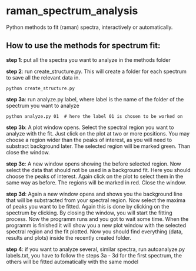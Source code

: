 # raman_spectrum_analysis
Python methods to fit (raman) spectra, interactively or automatically.

## How to use the methods for spectrum fit:

**step 1**: put all the spectra you want to analyze in the methods folder

**step 2**: run create_structure.py. This will create a folder for each spectrum to save all the relevant data in.
```
python create_structure.py
```

**step 3a**: run analyze.py label, where label is the name of the folder of the spectrum you want to analyze
```
python analyze.py 01  # here the label 01 is chosen to be worked on
```

**step 3b**: A plot window opens. Select the spectral region you want to analyze with the fit. Just click on the plot at two or more positions. You may choose a region wider than the peaks of interest, as you will need to substract background later. The selected region will be marked green. Than close the window.

**step 3c**: A new window opens showing the before selected region. Now select the data that should not be used in a background fit. Here you should choose the peaks of interest. Again click on the plot to select them in the same way as before. The regions will be marked in red. Close the window.

**step 3d**: Again a new window opens and shows you the background line that will be substracted from your spectral region. Now select the maxima of peaks you want to be fitted. Again this is done by clicking on the spectrum by clicking. By closing the window, you will start the fitting process. Now the programm runs and you got to wait some time. When the programm is finished it will show you a new plot window with the selected spectral region and the fit plotted. Now you should find everything (data, results and plots) inside the recently created folder.

**step 4**: if you want to analyze several, similar spectra, run autoanalyze.py labels.txt, you have to follow the steps 3a - 3d for the first spectrum, the others will be fitted automatically with the same model
